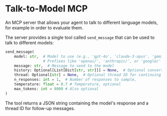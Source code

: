 # Talk-to-Model MCP

An MCP server that allows your agent to talk to different language models, for example in order to evaluate them.

The server provides a single tool called `send_message` that can be used to talk to different models:

```python
send_message(
    model: str,  # Model to use (e.g., 'gpt-4o', 'claude-3-opus', 'gemini-pro')
                 # Prefixes like 'openai/', 'anthropic/', or 'google/' can be used
    message: str,  # Message to send to the model
    history: Optional[List[Dict[str, str]]] = None,  # Optional conversation history
    thread: Optional[str] = None,  # Optional thread ID for continuing a conversation
    n_responses: int = 1,  # Number of responses to sample,
    temperature: float = 0.7 # Temperature, optional
    max_tokens: int = 8000 # Also optional
)
```

The tool returns a JSON string containing the model's response and a thread ID for follow-up messages.

